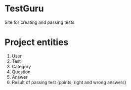 # TestGuru

Site for creating and passing tests.

# Project entities

1. User
2. Test
3. Сategory
4. Question
5. Answer
6. Result of passing test (points, right and wrong answers)
